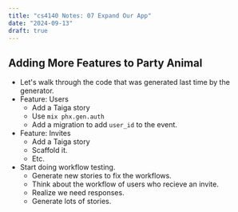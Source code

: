 ```yaml
---
title: "cs4140 Notes: 07 Expand Our App"
date: "2024-09-13"
draft: true
---
```


## Adding More Features to Party Animal

 - Let's walk through the code that was generated last time by the generator.
 - Feature: Users
   - Add a Taiga story
   - Use ```mix phx.gen.auth```
   - Add a migration to add ```user_id``` to the event.
 - Feature: Invites
   - Add a Taiga story
   - Scaffold it.
   - Etc.
 - Start doing workflow testing.
   - Generate new stories to fix the workflows.
   - Think about the workflow of users who recieve an invite.
   - Realize we need responses.
   - Generate lots of stories.

